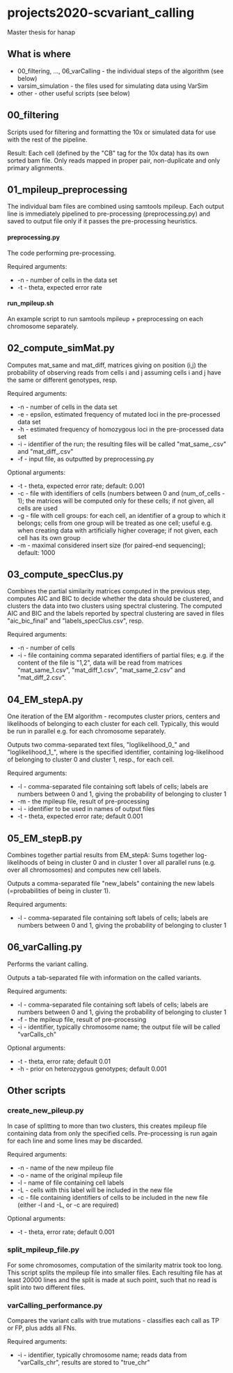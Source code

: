 # projects2020-scvariant_calling
Master thesis for hanap

## What is where
* 00_filtering, ..., 06_varCalling - the individual steps of the algorithm (see below)
* varsim_simulation - the files used for simulating data using VarSim
* other - other useful scripts (see below)

## 00_filtering
Scripts used for filtering and formatting the 10x or simulated data for use with the rest of the pipeline.

Result: Each cell (defined by the "CB" tag for the 10x data) has its own sorted bam file. Only reads mapped in proper pair, non-duplicate and only primary alignments.

## 01_mpileup_preprocessing
The individual bam files are combined using samtools mpileup. Each output line is immediately pipelined to pre-processing (preprocessing.py) and saved to output
file only if it passes the pre-processing heuristics.

#### preprocessing.py
The code performing pre-processing.

Required arguments:
* -n <int> - number of cells in the data set
* -t <float> - theta, expected error rate

#### run_mpileup.sh
An example script to run samtools mpileup + preprocessing on each chromosome separately.

## 02_compute_simMat.py
Computes mat_same and mat_diff, matrices giving on position (i,j) the probability of observing reads from cells i and j assuming cells i and j have the same or
different genotypes, resp.

Required arguments:
* -n <int> - number of cells in the data set
* -e <float> - epsilon, estimated frequency of mutated loci in the pre-processed data set
* -h <float> - estimated frequency of homozygous loci in the pre-processed data set
* -i <string> - identifier of the run; the resulting files will be called "mat_same_<id>.csv" and "mat_diff_<id>.csv"
* -f <string> - input file, as outputted by preprocessing.py

Optional arguments:
* -t <float> - theta, expected error rate; default: 0.001
* -c <string> - file with identifiers of cells (numbers between 0 and (num_of_cells - 1); the matrices will be computed only for these cells; if not given, all cells are used
* -g <int> - file with cell groups: for each cell, an identifier of a group to which it belongs; cells from one group will be treated as one cell; useful e.g. when creating data with artificially higher coverage; if not given, each cell has its own group
* -m <int> - maximal considered insert size (for paired-end sequencing); default: 1000
  
## 03_compute_specClus.py
Combines the partial similarity matrices computed in the previous step, computes AIC and BIC to decide whether the data should be clustered, and clusters the data 
into two clusters using spectral clustering. The computed AIC and BIC and the labels reported by spectral clustering are saved in files "aic_bic_final" and "labels_specClus.csv", resp.

Required arguments:
* -n <int> - number of cells
* -i <string> - file containing comma separated identifiers of partial files; e.g. if the content of the file is "1,2", data will be read from matrices "mat_same_1.csv", "mat_diff_1.csv", "mat_same_2.csv" and "mat_diff_2.csv".
  
## 04_EM_stepA.py
One iteration of the EM algorithm - recomputes cluster priors, centers and likelihoods of belonging to each cluster for each cell. Typically, this would be run in parallel e.g. for each chromosome separately. 

Outputs two comma-separated text files, "loglikelihood_0_<ind>" and "loglikelihood_1_<ind>", where <ind> is the specified identifier, containing log-likelihood of belonging to cluster 0 and cluster 1, resp., for each cell.
  
  Required arguments:
  * -l <string> - comma-separated file containing soft labels of cells; labels are numbers between 0 and 1, giving the probability of belonging to cluster 1
  * -m <string> - the mpileup file, result of pre-processing
  * -i <string> - identifier to be used in names of output files
  * -t <float> - theta, expected error rate; default 0.001
  
## 05_EM_stepB.py
Combines together partial results from EM_stepA: Sums together log-likelihoods of being in cluster 0 and in cluster 1 over all parallel runs (e.g. over all chromosomes) and computes new cell labels.

Outputs a comma-separated file "new_labels" containing the new labels (=probabilities of being in cluster 1).

Required arguments:
* -l <string> - comma-separated file containing soft labels of cells; labels are numbers between 0 and 1, giving the probability of belonging to cluster 1
  
## 06_varCalling.py
Performs the variant calling.

Outputs a tab-separated file with information on the called variants.

Required arguments:
* -l <string> - comma-separated file containing soft labels of cells; labels are numbers between 0 and 1, giving the probability of belonging to cluster 1
* -f <string> - the mpileup file, result of pre-processing
* -i <string> - identifier, typically chromosome name; the output file will be called "varCalls_ch<id>"
  
Optional arguments:
* -t <float> - theta, error rate; default 0.01
* -h <float> - prior on heterozygous genotypes; default 0.001
  
## Other scripts
### create_new_pileup.py
In case of splitting to more than two clusters, this creates mpileup file containing data from only the specified cells. Pre-processing is run again for each line and some lines may be discarded.

Required arguments:
* -n <string> - name of the new mpileup file
* -o <string> - name of the original mpileup file
* -l <string> - name of file containing cell labels
* -L <string> - cells with this label will be included in the new file
* -c <string> - file containing identifiers of cells to be included in the new file
(either -l and -L, or -c are required)
  
 Optional arguments:
 * -t <float> - theta, error rate; default 0.001
  
 ### split_mpileup_file.py
 For some chromosomes, computation of the similarity matrix took too long. This script splits the mpileup file into smaller files. Each resulting file has at least 20000 lines and the split is made at such point, such that no read is split into two different files.
 
 ### varCalling_performance.py
 Compares the variant calls with true mutations - classifies each call as TP or FP, plus adds all FNs.
 
 Required arguments:
 * -i <string> - identifier, typically chromosome name; reads data from "varCalls_chr<id>", results are stored to "true_chr<id>"
